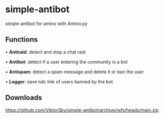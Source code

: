 # simple-antibot
simple antibot for amino with Amino.py

## Functions
• __Antiraid__: detect and stop a chat raid

• __Antibot__: detect if a user entering the community is a bot

• __Antispam__: detect a spam message and delete it or ban the user

• __Logger__: save ndc link of users banned by the bot

## Downloads
https://github.com/ViktorSky/simple-antibot/archive/refs/heads/main.zip
